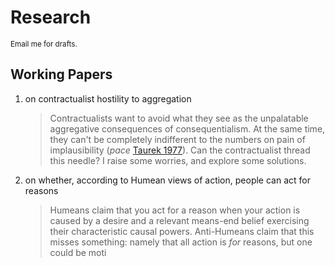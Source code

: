 # Research

<small>Email me for drafts.</small>

## Working Papers

1. on contractualist hostility to aggregation
    > Contractualists want to avoid what they see as the unpalatable aggregative consequences of consequentialism. At the same time, they can't be completely indifferent to the numbers on pain of implausibility (*pace* [Taurek 1977](https://www.jstor.org/stable/2264945)). Can the contractualist thread this needle? I raise some worries, and explore some solutions.

2. on whether, according to Humean views of action, people can act for reasons
    > Humeans claim that you act for a reason when your action is caused by a desire and a relevant means-end belief exercising their characteristic causal powers. Anti-Humeans claim that this misses something: namely that all action is *for* reasons, but one could be moti